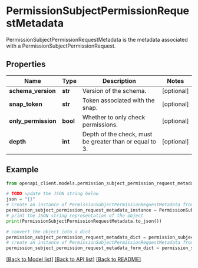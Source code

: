 # PermissionSubjectPermissionRequestMetadata

PermissionSubjectPermissionRequestMetadata is the metadata associated with a PermissionSubjectPermissionRequest.

## Properties

Name | Type | Description | Notes
------------ | ------------- | ------------- | -------------
**schema_version** | **str** | Version of the schema. | [optional] 
**snap_token** | **str** | Token associated with the snap. | [optional] 
**only_permission** | **bool** | Whether to only check permissions. | [optional] 
**depth** | **int** | Depth of the check, must be greater than or equal to 3. | [optional] 

## Example

```python
from openapi_client.models.permission_subject_permission_request_metadata import PermissionSubjectPermissionRequestMetadata

# TODO update the JSON string below
json = "{}"
# create an instance of PermissionSubjectPermissionRequestMetadata from a JSON string
permission_subject_permission_request_metadata_instance = PermissionSubjectPermissionRequestMetadata.from_json(json)
# print the JSON string representation of the object
print(PermissionSubjectPermissionRequestMetadata.to_json())

# convert the object into a dict
permission_subject_permission_request_metadata_dict = permission_subject_permission_request_metadata_instance.to_dict()
# create an instance of PermissionSubjectPermissionRequestMetadata from a dict
permission_subject_permission_request_metadata_form_dict = permission_subject_permission_request_metadata.from_dict(permission_subject_permission_request_metadata_dict)
```
[[Back to Model list]](../README.md#documentation-for-models) [[Back to API list]](../README.md#documentation-for-api-endpoints) [[Back to README]](../README.md)


